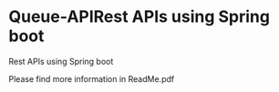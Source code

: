 # Queue-APIRest APIs using Spring boot

Rest APIs using Spring boot

Please find more information in ReadMe.pdf
